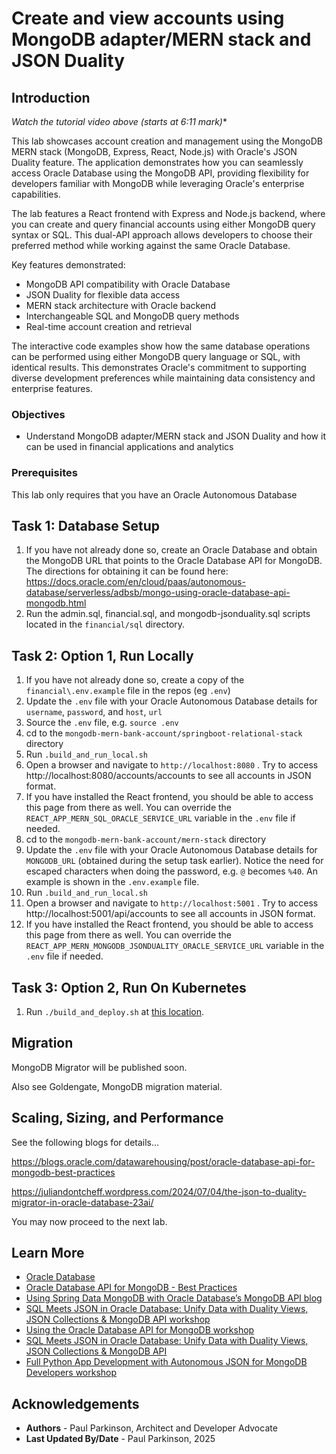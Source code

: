 # Create and view accounts using MongoDB adapter/MERN stack and JSON Duality

## Introduction

[](youtube:qHVYXagpAC0)

*Watch the tutorial video above (starts at 6:11 mark)**

This lab showcases account creation and management using the MongoDB MERN stack (MongoDB, Express, React, Node.js) with Oracle's JSON Duality feature. The application demonstrates how you can seamlessly access Oracle Database using the MongoDB API, providing flexibility for developers familiar with MongoDB while leveraging Oracle's enterprise capabilities.

The lab features a React frontend with Express and Node.js backend, where you can create and query financial accounts using either MongoDB query syntax or SQL. This dual-API approach allows developers to choose their preferred method while working against the same Oracle Database.

Key features demonstrated:
- MongoDB API compatibility with Oracle Database
- JSON Duality for flexible data access
- MERN stack architecture with Oracle backend
- Interchangeable SQL and MongoDB query methods
- Real-time account creation and retrieval

The interactive code examples show how the same database operations can be performed using either MongoDB query language or SQL, with identical results. This demonstrates Oracle's commitment to supporting diverse development preferences while maintaining data consistency and enterprise features.

### Objectives

-  Understand MongoDB adapter/MERN stack and JSON Duality and how it can be used in financial applications and analytics


### Prerequisites

This lab only requires that you have an Oracle Autonomous Database


## Task 1: Database Setup

1. If you have not already done so, create an Oracle Database and obtain the MongoDB URL that points to the Oracle Database API for MongoDB. The directions for obtaining it can be found here:
   https://docs.oracle.com/en/cloud/paas/autonomous-database/serverless/adbsb/mongo-using-oracle-database-api-mongodb.html
2. Run the admin.sql, financial.sql, and mongodb-jsonduality.sql scripts located in the `financial/sql` directory.


## Task 2: Option 1, Run Locally

1. If you have not already done so, create a copy of the `financial\.env.example` file in the repos (eg `.env`)
2. Update the `.env` file with your Oracle Autonomous Database details for `username`, `password`, and `host`, `url`
3. Source the `.env` file, e.g. `source .env`
4. cd to the `mongodb-mern-bank-account/springboot-relational-stack` directory
5. Run `.build_and_run_local.sh`
6. Open a browser and navigate to `http://localhost:8080` . Try to access http://localhost:8080/accounts/accounts to see all accounts in JSON format.
7. If you have installed the React frontend, you should be able to access this page from there as well. You can override the `REACT_APP_MERN_SQL_ORACLE_SERVICE_URL` variable in the `.env` file if needed.
8. cd to the `mongodb-mern-bank-account/mern-stack` directory
9. Update the `.env` file with your Oracle Autonomous Database details for `MONGODB_URL` (obtained during the setup task earlier). Notice the need for escaped characters when doing the password, e.g. `@` becomes `%40`. An example is shown in the `.env.example` file.
10. Run `.build_and_run_local.sh`
11. Open a browser and navigate to `http://localhost:5001` . Try to access http://localhost:5001/api/accounts to see all accounts in JSON format.
12. If you have installed the React frontend, you should be able to access this page from there as well. You can override the `REACT_APP_MERN_MONGODB_JSONDUALITY_ORACLE_SERVICE_URL` variable in the `.env` file if needed.

## Task 3: Option 2, Run On Kubernetes

1. Run `./build_and_deploy.sh` at [this location](https://github.com/paulparkinson/oracle-ai-for-sustainable-dev/tree/main/financial/graph-circular-payments).


## Migration

MongoDB Migrator will be published soon.

Also see Goldengate, MongoDB migration material.


## Scaling, Sizing, and Performance

See the following blogs for details...

https://blogs.oracle.com/datawarehousing/post/oracle-database-api-for-mongodb-best-practices

https://juliandontcheff.wordpress.com/2024/07/04/the-json-to-duality-migrator-in-oracle-database-23ai/


You may now proceed to the next lab.

## Learn More

* [Oracle Database](https://bit.ly/mswsdatabase)
* [Oracle Database API for MongoDB - Best Practices](https://blogs.oracle.com/datawarehousing/post/oracle-database-api-for-mongodb-best-practices)
* [Using Spring Data MongoDB with Oracle Database’s MongoDB API blog](https://blogs.oracle.com/developers/post/using-spring-data-mongodb-with-oracle-databases-mongodb-api)
* [SQL Meets JSON in Oracle Database: Unify Data with Duality Views, JSON Collections & MongoDB API workshop](https://livelabs.oracle.com/pls/apex/dbpm/r/livelabs/view-workshop?wid=4168)
* [Using the Oracle Database API for MongoDB workshop](https://apexapps.oracle.com/pls/apex/r/dbpm/livelabs/run-workshop?p210_wid=3152)
* [SQL Meets JSON in Oracle Database: Unify Data with Duality Views, JSON Collections & MongoDB API](https://apexapps.oracle.com/pls/apex/r/dbpm/livelabs/run-workshop?p210_wid=3635)
* [Full Python App Development with Autonomous JSON for MongoDB Developers workshop](https://apexapps.oracle.com/pls/apex/r/dbpm/livelabs/run-workshop?p210_wid=3272)

## Acknowledgements
* **Authors** - Paul Parkinson, Architect and Developer Advocate
* **Last Updated By/Date** - Paul Parkinson, 2025
